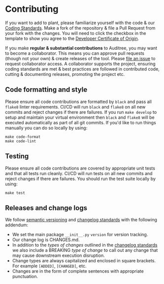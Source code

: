 # Contributing

If you want to add to plant, please familiarize yourself with the code & our [Coding Standards][]. Make a fork of the repository & file a Pull Request from your fork with the changes. You will need to click the checkbox in the template to show you agree to the [Developer Certificate of Origin](https://github.com/ComplianceAsCode/auditree-plant/blob/main/DCO1.1.txt).

If you make **regular & substantial contributions** to Auditree, you may want to become a collaborator. This means you can approve pull requests (though not your own) & create releases of the tool. Please [file an issue][new collab] to request collaborator access. A collaborator supports the project, ensuring coding standards are met & best practices are followed in contributed code, cutting & documenting releases, promoting the project etc.

## Code formatting and style

Please ensure all code contributions are formatted by `black` and pass all `flake8` linter requirements.
CI/CD will run `black` and `flake8` on all new commits and reject changes if there are failures.  If you
run `make develop` to setup and maintain your virtual environment then `black` and `flake8` will be executed
automatically as part of all git commits.  If you'd like to run things manually you can do so locally by using:

```shell
make code-format
make code-lint
```

## Testing

Please ensure all code contributions are covered by appropriate unit tests and that all tests run cleanly.
CI/CD will run tests on all new commits and reject changes if there are failures. You should run the test
suite locally by using:

```shell
make test
```

## Releases and change logs

We follow [semantic versioning][semver] and [changelog standards][changelog] with
the following addendum:

- We set the main package `__init__.py` `version` for version tracking.
- Our change log is CHANGES.md.
- In addition to the _types of changes_ outlined in the
[changelog standards][changelog] we also include a BREAKING _type of change_ to
call out any change that may cause downstream execution disruption.
- Change types are always capitalized and enclosed in square brackets.  For
example `[ADDED]`, `[CHANGED]`, etc.
- Changes are in the form of complete sentences with appropriate punctuation.

[semver]: https://semver.org/
[changelog]: https://keepachangelog.com/en/1.0.0/#how
[Coding Standards]: https://complianceascode.github.io/auditree-framework/coding-standards.html
[new collab]: https://github.com/ComplianceAsCode/auditree-plant/issues/new?template=new-collaborator.md
